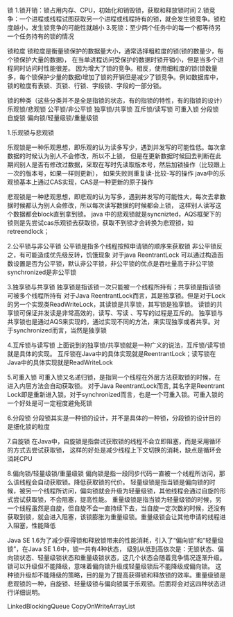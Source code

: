 锁
1.锁开销：锁占用内存、CPU，初始化和销毁锁，获取和释放锁时间
2.锁竞争：一个进程或线程试图获取另一个进程或线程持有的锁，就会发生锁竞争。锁粒度越小，发生锁竞争的可能性就越小
3.死锁：至少两个任务中的每一个都等待另一个任务持有的锁的情况

锁粒度
锁粒度是衡量锁保护的数据量大小，通常选择粗粒度的锁(锁的数量少，每个锁保护大量的数据)，
在当单进程访问受保护的数据时锁开销小，但是当多个进程同时访问时性能很差。
因为增大了锁的竞争。相反，使用细粒度的锁(锁数量多，每个锁保护少量的数据)增加了锁的开销但是减少了锁竞争。例如数据库中，锁的粒度有表锁、页锁、行锁、字段锁、字段的一部分锁。

锁的种类（这些分类并不是全是指锁的状态，有的指锁的特性，有的指锁的设计）
乐观锁/悲观锁
公平锁/非公平锁
独享锁/共享锁
互斥锁/读写锁
可重入锁
分段锁
自旋锁
偏向锁/轻量级锁/重量级锁

1.乐观锁与悲观锁

乐观锁是一种乐观思想，即乐观的认为读多写少，遇到并发写的可能性低。每次拿数据的时候认为别人不会修改，所以不上锁，
但是在更新数据时候回去判断在此期间别人是否有修改过数据，采取在写时先读取版本号，然后加锁操作（比较跟上一次的版本号，如果一样则更新），
如果失败则重复读-比较-写的操作
java中的乐观锁基本上通过CAS实现，CAS是一种更新的原子操作

悲观锁是一种悲观思想，即悲观的认为写多，遇到并发写的可能性大，每次去拿数据时候都认为别人会修改，所以每次读写数据的时候都会上锁，
这样别人读写这个数据都会block直到拿到锁。
java 中的悲观锁就是syncnizted，AQS框架下的锁则是先尝试cas乐观锁去获取锁，获取不到锁才会转换为悲观锁，如retreendlock；

2.公平锁与非公平锁
公平锁是指多个线程按照申请锁的顺序来获取锁
非公平锁反之，有可能造成优先级反转，饥饿现象
对于java ReentrantLock 可以通过构造函数设置是否为公平锁，默认非公平锁，非公平锁的优点是吞吐量高于非公平锁
synchronized是非公平锁

3.独享锁与共享锁
独享锁是指该锁一次只能被一个线程所持有；共享锁是指该锁可被多个线程所持有
对于Java ReentrantLock而言，其是独享锁。但是对于Lock的另一个实现类ReadWriteLock，其读锁是共享锁，其写锁是独享锁。
读锁的共享锁可保证并发读是非常高效的，读写、写读 、写写的过程是互斥的。
独享锁与共享锁也是通过AQS来实现的，通过实现不同的方法，来实现独享或者共享。对于synchronized而言，当然是独享锁


4.互斥锁与读写锁
上面说到的独享锁/共享锁就是一种广义的说法，互斥锁/读写锁就是具体的实现。
互斥锁在Java中的具体实现就是ReentrantLock；读写锁在Java中的具体实现就是ReadWriteLock

5.可重入锁
可重入锁又名递归锁，是指同一个线程在外层方法获取锁的时候，在进入内层方法会自动获取锁。
对于Java ReentrantLock而言, 其名字是Reentrant Lock即是重新进入锁。对于synchronized而言，也是一个可重入锁。可重入锁的一个好处是可一定程度避免死锁

6.分段锁
分段锁其实是一种锁的设计，并不是具体的一种锁，分段锁的设计目的是细化锁的粒度

7.自旋锁
在Java中，自旋锁是指尝试获取锁的线程不会立即阻塞，而是采用循环的方式去尝试获取锁，
这样的好处是减少线程上下文切换的消耗，缺点是循环会消耗CPU

8.偏向锁/轻量级锁/重量级锁
偏向锁是指一段同步代码一直被一个线程所访问，那么该线程会自动获取锁。降低获取锁的代价。
轻量级锁是指当锁是偏向锁的时候，被另一个线程所访问，偏向锁就会升级为轻量级锁，其他线程会通过自旋的形式尝试获取锁，不会阻塞，提高性能。
重量级锁是指当锁为轻量级锁的时候，另一个线程虽然是自旋，但自旋不会一直持续下去，当自旋一定次数的时候，还没有获取到锁，就会进入阻塞，该锁膨胀为重量级锁。重量级锁会让其他申请的线程进入阻塞，性能降低

Java SE 1.6为了减少获得锁和释放锁带来的性能消耗，引入了“偏向锁”和“轻量级锁”，在Java SE 1.6中，锁一共有4种状态，
级别从低到高依次是：无锁状态、偏向锁状态、轻量级锁状态和重量级锁状态，这几个状态会随着竞争情况逐渐升级。
锁可以升级但不能降级，意味着偏向锁升级成轻量级锁后不能降级成偏向锁。
这种锁升级却不能降级的策略，目的是为了提高获得锁和释放锁的效率。重量级锁是悲观锁的一种，自旋锁、轻量级锁与偏向锁属于乐观锁。后面将会对这四种状态进行详细说明。

LinkedBlockingQueue
CopyOnWriteArrayList
